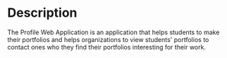 # Description
The Profile Web Application is an application that helps students to make their portfolios and helps organizations to view students' portfolios to contact ones who they find their portfolios interesting for their work.
